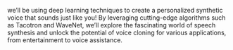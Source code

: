 we’ll be using deep learning techniques to create a personalized synthetic voice that sounds just like you! By leveraging cutting-edge algorithms such as Tacotron and WaveNet, we’ll explore the fascinating world of speech synthesis and unlock the potential of voice cloning for various applications, from entertainment to voice assistance.
